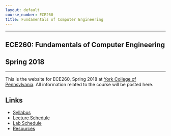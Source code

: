 ```yaml
---
layout: default
course_number: ECE260
title: Fundamentals of Computer Engineering
---
```


--- --- --- --- --- --- --- --- --- --- --- --- --- --- --- --- --- --- --- --- --- --- --- ---

## ECE260: Fundamentals of Computer Engineering

## Spring 2018

--- --- --- --- --- --- --- --- --- --- --- --- --- --- --- --- --- --- --- --- --- --- --- ---

This is the website for ECE260, Spring 2018 at [York College of Pennsylvania](http://www.ycp.edu).
All information related to the course will be posted here.

## Links

* [Syllabus](syllabus.html)
* [Lecture Schedule](schedule_lecture.html)
* [Lab Schedule](schedule_lab.html)
* [Resources](resources/index.html)

